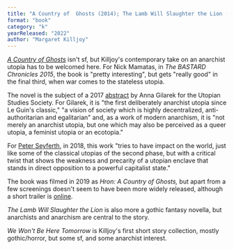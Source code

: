 ```yaml
---
title: "A Country of  Ghosts (2014); The Lamb Will Slaughter the Lion (2017); We Won't Be Here Tomorrow and Other Stories (2022)"
format: "book"
category: "k"
yearReleased: "2022"
author: "Margaret Killjoy"
---
```

<a href="http://www.tangledwilderness.org/a-country-of-ghosts/">_A Country of Ghosts_</a> isn't sf, but Killjoy's contemporary take on an anarchist  utopia has to be welcomed here. For Nick Mamatas, in _The BASTARD Chronicles  2015_, the book is "pretty interesting", but gets "really good" in the final  third, when war comes to the stateless utopia.

The novel is the subject of a 2017 <a href="https://utopian-studies-europe.org/wp-content/uploads/2017/07/book-of-abstracts-03-07.pdf">abstract</a> by Anna Gilarek for the Utopian Studies Society. For Gilarek, it is "the first deliberately anarchist utopia since Le Guin's classic," "a vision of society which is highly decentralized, anti-authoritarian and egalitarian" and, as a work of modern anarchism, it is "not merely an anarchist utopia, but one which may also be perceived as a queer utopia, a feminist utopia or an ecotopia."

For <a href="https://journals.openedition.org/ilcea/4454">Peter Seyferth</a>, in 2018, this work "tries to have impact on the world, just like some of the classical utopias of the second phase, but with a critical twist that shows the weakness and precarity of a utopian enclave that stands in direct opposition to a powerful capitalist state."

The book was filmed in 2019 as _Hron: A Country of Ghosts,_ but apart from a few screenings doesn't seem to have been more widely released, although a short trailer is <a href="https://www.youtube.com/watch?v=4z8ya0Wy7K8">online</a>.

_The Lamb Will Slaughter the Lion_ is also more a  gothic fantasy novella, but anarchists and anarchism are central to the story.

_We Won't Be Here Tomorrow_ is Killjoy's first short story collection, mostly gothic/horror, but some sf, and some anarchist interest.

 
